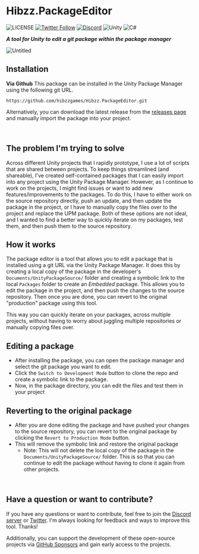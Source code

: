 # Hibzz.PackageEditor
![LICENSE](https://img.shields.io/badge/LICENSE-CC--BY--4.0-ee5b32?style=for-the-badge) [![Twitter Follow](https://img.shields.io/badge/follow-%40hibzzgames-1DA1f2?logo=twitter&style=for-the-badge)](https://twitter.com/hibzzgames) [![Discord](https://img.shields.io/discord/695898694083412048?color=788bd9&label=DIscord&style=for-the-badge)](https://discord.gg/YXdJ8cZngB) ![Unity](https://img.shields.io/badge/unity-%23000000.svg?style=for-the-badge&logo=unity&logoColor=white) ![C#](https://img.shields.io/badge/c%23-%23239120.svg?style=for-the-badge&logo=c-sharp&logoColor=white)

***A tool for Unity to edit a git package within the package manager***

![Untitled](https://user-images.githubusercontent.com/37605842/215235067-a627f9cd-ac5b-4d8c-b06a-39cbd643d522.png)

## Installation
**Via Github**
This package can be installed in the Unity Package Manager using the following git URL.
```
https://github.com/hibzzgames/Hibzz.PackageEditor.git
```

Alternatively, you can download the latest release from the [releases page](https://github.com/hibzzgames/Hibzz.PackageEditor/releases) and manually import the package into your project.

<br>

## The problem I'm trying to solve
Across different Unity projects that I rapidly prototype, I use a lot of scripts that are shared between projects. To keep things streamlined (and shareable), I've created self-contained packages that I can easily import into any project using the Unity Package Manager. However, as I continue to work on the projects, I might find issues or want to add new features/improvements to the packages. To do this, I have to either work on the source repository directly, push an update, and then update the package in the project, or I have to manually copy the files over to the project and replace the UPM package. Both of these options are not ideal, and I wanted to find a better way to quickly iterate on my packages, test them, and then push them to the source repository.

## How it works
The package editor is a tool that allows you to edit a package that is installed using a git URL via the Unity Package Manager. It does this by creating a local copy of the package in the developer's `Documents/UnityPackageSource/` folder and creating a symbolic link to the local `Packages` folder to create an *Embedded* package. This allows you to edit the package in the project, and then push the changes to the source repository. Then once you are done, you can revert to the original "production" package using this tool.

This way you can quickly iterate on your packages, across multiple projects, without having to worry about juggling multiple repositories or manually copying files over.

## Editing a package
- After installing the package, you can open the package manager and select the git package you want to edit.
- Click the `Switch to Development Mode` button to clone the repo and create a symbolic link to the package.
- Now, in the package directory, you can edit the files and test them in your project

## Reverting to the original package
- After you are done editing the package and have pushed your changes to the source repository, you can revert to the original package by clicking the `Revert to Production Mode` button.
- This will remove the symbolic link and restore the original package
  - Note: This will not delete the local copy of the package in the `Documents/UnityPackageSource/` folder. This is so that you can continue to edit the package without having to clone it again from other projects.


<br>

## Have a question or want to contribute?
If you have any questions or want to contribute, feel free to join the [Discord server](https://discord.gg/YXdJ8cZngB) or [Twitter](https://twitter.com/hibzzgames). I'm always looking for feedback and ways to improve this tool. Thanks!

Additionally, you can support the development of these open-source projects via [GitHub Sponsors](https://github.com/sponsors/sliptrixx) and gain early access to the projects.
